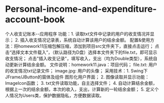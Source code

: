 # Personal-income-and-expenditure-account-book

个人收支记账本--应用程序
  功能：1. 读取txt文件中记录的用户的收支情况并显示；
       2. 插入收支情况记录表，系统自动计算该用户的结余金额。
  配置&使用方法：将homework11压缩包解压缩，添加到项目src文件夹下，直接点击运行；
              点击“选择文本文件载入”，（默认路径为D盘）选择本文件夹下的file.txt，即可显示收支情况；
              点击"插入收支记录"，填写收入，支出（均为Double类型），系统自动更新计算结余金额。
  文件说明：homework11.java：项目代码；
          file.txt: 用户的收支情况txt记录文件；
          image.jpg: 用户的头像；
  采用技术：1. Swing下JFrame/JButton的窗体及组件 图形化用户界面；
          2. 图像读取并显示功能：ImageIcon函数；
          3. txt文件读取功能，自主选择文件；
          4. 自动计算结余金额，根据上一次的结余金额，本次的收入，支出，计算新的一轮结余金额；
          5. 定义个人情况为Users类，保护数据隐私，方便数据读取。
